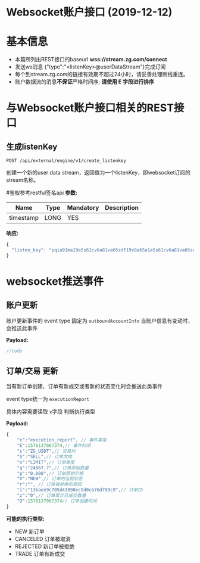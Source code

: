 # Websocket账户接口 (2019-12-12)

# 基本信息
* 本篇所列出REST接口的baseurl **wss://stream.zg.com/connect**
* 发送ws消息 {"type":"\<listenKey\>@userDataStream"}完成订阅
* 每个到stream.zg.com的链接有效期不超过24小时，请妥善处理断线重连。
* 账户数据流的消息**不保证**严格时间序; **请使用 E 字段进行排序**

# 与Websocket账户接口相关的REST接口

## 生成listenKey
```
POST /api/external/engine/v1/create_listenkey
```
创建一个新的user data stream，返回值为一个listenKey，即websocket订阅的stream名称。


#鉴权参考restful签名api
**参数:**

Name | Type | Mandatory | Description
------------ | ------------ | ------------ | ------------
timestamp | LONG | YES |

**响应:**
```javascript
{
  "listen_key": "pqia91ma19a5s61cv6a81va65sdf19v8a65a1a5s61cv6a81va65sdf19v8a65a1"
}
```

# websocket推送事件

## 账户更新
账户更新事件的 event type 固定为 `outboundAccountInfo`
当账户信息有变动时，会推送此事件

**Payload:**
```javascript
//todo
```

## 订单/交易 更新
当有新订单创建、订单有新成交或者新的状态变化时会推送此类事件

event type统一为 `executionReport`

具体内容需要读取 `x`字段 判断执行类型


**Payload:**
```javascript
{
    "e":"execution_report", // 事件类型
    "E":1576137067374,// 事件时间
    "s":"ZG_USDT",// 交易对
    "S":"SELL",// 订单方向
    "o":"LIMIT",// 订单类型
    "q":"24867.7",// 订单原始数量
    "p":"0.008",// 订单原始价格
    "X":"NEW",// 订单的当前状态
    "r":"", // 订单被拒绝的原因
    "i":"13baee9c705d43898ec9d0cb76d799c9",// 订单ID
    "z":"0",// 订单累计已成交数量
    "O":1576137067374// 订单创建时间
}
```

**可能的执行类型:**

* NEW 新订单
* CANCELED 订单被取消
* REJECTED 新订单被拒绝
* TRADE 订单有新成交
